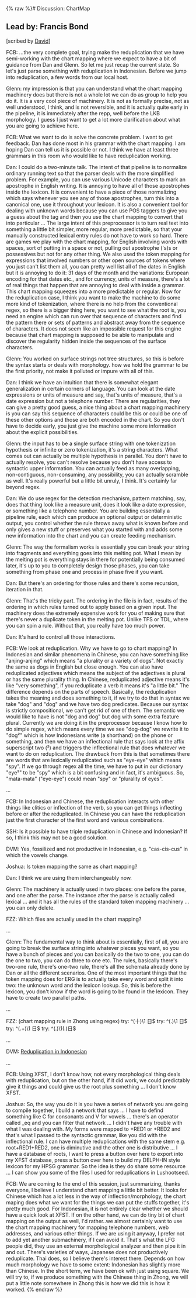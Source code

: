 {% raw %}# Discussion: ChartMap

## Lead by: Francis Bond

\[scribed by [David](../DavidMoeljadi)\]

FCB: ...the very complete goal, trying make the reduplication that we
have semi-working with the chart mapping where we expect to have a bit
of guidance from Dan and Glenn. So let me just recap the current state.
So let's just parse something with reduplication in Indonesian. Before
we jump into reduplication, a few words from our local host.

Glenn: my impression is that you can understand what the chart mapping
machinery does but there is not a whole lot we can do as group to help
you do it. It is a very cool piece of machinery. It is not as formally
precise, not as well understood, I think, and is not reversible, and it
is actually quite early in the pipeline, it is immediately after the
repp, well before the LKB morphology. I guess I just want to get a lot
more clarification about what you are going to achieve here.

FCB: What we want to do is solve the concrete problem. I want to get
feedback. Dan has done most in his grammar with the chart mapping. I am
hoping Dan can tell us it is possible or not. I think we have at least
three grammars in this room who would like to have reduplication
working.

Dan: I could do a two-minute talk. The intent of that pipeline is to
normalize ordinary running text so that the parser deals with the more
simplified problem. For example, you can use various Unicode characters
to mark an apostrophe in English writing. It is annoying to have all of
those apostrophes inside the lexicon. It is convenient to have a piece
of those normalizing which says whenever you see any of those
apostrophes, turn this into a canonical one, use it throughout your
lexicon. It is also a convenient tool for dealing with unknown words
because you can use POS taggers to give you a guess about the tag and
then you use the chart mapping to convert that into particular ... The
large intent of this preprocessor is to turn real text into something a
little bit simpler, more regular, more predictable, so that your
manually constructed lexical entry rules do not have to work so hard.
There are games we play with the chart mapping, for English involving
words with spaces, sort of putting in a space or not, pulling out
apostrophe ('s)s or possessives but not for any other thing. We also
used the token mapping for expressions that involved numbers or other
open sources of tokens where you just can't list them all, you can
pretty well list all of the dates in English but it is annoying to do
it: 31 days of the month and the variations: European encoding for that
dates etc., and for currency, units of measure, there's a lot of real
things that happen that are annoying to deal with inside a grammar. This
chart mapping squeezes into a more predictable or regular. Now for the
reduplication case, I think you want to make the machine to do some more
kind of tokenization, where there is no help from the conventional
regex, so there is a bigger thing here, you want to see what the root
is, you need an engine which can run over that sequence of characters
and find the pattern there or sets of patterns and abstract away from
the sequence of characters. It does not seem like an impossible request
for this engine because that chart mapping is supposed to be able to
manipulate and discover the regularity hidden inside the sequences of
the surface characters.

Glenn: You worked on surface strings not tree structures, so this is
before the syntax starts or deals with morphology. how we hold the
grammar to be the first priority, not make it polluted or impure with
all of this.

Dan: I think we have an intuition that there is somewhat elegant
generalization in certain corners of language. You can look at the date
expressions or units of measure and say, that's units of measure, that's
a date expression but not a telephone number. There are regularities,
they can give a pretty good guess, a nice thing about a chart mapping
machinery is you can say this sequence of characters could be this or
could be one of these other options and those are both encoded in the
chart. So you don't have to decide early, you just give the machine some
more information about the explicit possibilities.

Glenn: the input has to be a single surface string with one tokenization
hypothesis or infinite or zero tokenization, it's a string characters.
What comes out can actually be multiple hypothesis in parallel. You
don't have to actually resolve, you can't resolve because you don't have
access to syntactic upper information. You can actually feed as many
overlapping, non-contiguous, non-consuming, any possibility, you can
actually scramble as well. It's really powerful but a little bit unruly,
I think. It's certainly far beyond regex.

Dan: We do use regex for the detection mechanism, pattern matching, say,
does that thing look like a measure unit, does it look like a date
expression, or something like a telephone number. You are building
essentially a pipeline rule, each which can produce an optional output
or deterministic output, you control whether the rule throws away what
is known before and only gives a new stuff or preserves what you started
with and adds some new information into the chart and you can create
feeding mechanism.

Glenn: The way the formalism works is essentially you can break your
string into fragments and everything goes into this melting pot. What I
mean by the melting pot is everything stays in there for potentially
being consumed later, it's up to you to completely design those phases,
you can take something from phase one and process in phase five if you
want.

Dan: But there's an ordering for those rules and there's some recursion,
iteration in that.

Glenn: That's the tricky part. The ordering in the file is in fact,
results of the ordering in which rules turned out to apply based on a
given input. The machinery does the extremely expensive work for you of
making sure that there's never a duplicate token in the melting pot.
Unlike TFS or TDL, where you can spin a rule. Without that, you really
have too much power.

Dan: It's hard to control all those interactions.

FCB: We look at reduplication. Why we have to go to chart mapping? In
Indonesian and similar phenomena in Chinese, you can have something like
"anjing-anjing" which means "a plurality or a variety of dogs". Not
exactly the same as dogs in English but close enough. You can also have
reduplicated adjectives which means the subject of the adjectives is
plural or has the same plurality thing. In Chinese, reduplicated
adjective means it's like "very something", if you reduplicate a verb it
means it's "a little bit." The difference depends on the parts of
speech. Basically, the reduplication takes the meaning and does
something to it, if we try to do that in syntax we take "dog" and "dog"
and we have two dog predicates. Because our syntax is strictly
compositional, we can't get rid of one of them. The semantic we would
like to have is not "dog and dog" but dog with some extra feature
plural. Currently we are doing it in the preprocessor because I know how
to do simple regex, which means every time we see "dog-dog" we rewrite
it to "dog²" which is how Indonesians write (a shorthand) on the phone
or something, and then we have an inflectional rule that says look at
the affix superscript two (²) and triggers the inflectional rule that
does whatever we want to do on reduplication. The drawback from this is
that sometimes there are words that are lexically reduplicated such as
"eye-eye" which means "spy". If we go through regex all the time, we
have to put in our dictionary "eye²" to be "spy" which is a bit
confusing and in fact, it's ambiguous. So, "mata-mata" ("eye-eye") could
mean "spy" or "plurality of eyes".

...

FCB: In Indonesian and Chinese, the reduplication interacts with other
things like clitics or inflection of the verb, so you can get things
inflecting before or after the reduplicated. In Chinese you can have the
reduplication just the first character of the first word and various
combinations.

SSH: Is it possible to have triple reduplication in Chinese and
Indonesian? If so, I think this may not be a good solution.

DVM: Yes, fossilized and not productive in Indonesian, e.g.
"cas-cis-cus" in which the vowels change.

Joshua: Is token mapping the same as chart mapping?

Dan: I think we are using them interchangeably now.

Glenn: The machinery is actually used in two places: one before the
parse, and one after the parse. The instance after the parse is actually
called lexical ... and it has all the rules of the standard token
mapping machinery ... you can only delete.

FZZ: Which files are actually used in the chart mapping?

...

Glenn: The fundamental way to think about is essentially, first of all,
you are going to break the surface string into whatever pieces you want,
so you have a bunch of pieces and you can basically do the two to one,
you can do the one to two, you can do three to one etc. The rules,
basically there's two-one rule, there's one-two rule, there's all the
schemata already done by Dan or all the different scenarios. One of the
most important things that the token mapping does for ERG is to actually
take every word and split it into two: the unknown word and the lexicon
lookup. So, this is before the lexicon, you don't know if the word is
going to be found in the lexicon. They have to create two parallel
paths.

...

FZZ: (chart mapping rule in Zhong using regex) try: ^(十)\\1 日$ try:
^(.)\\1 日$ try: ^(.+)\\1 日$ try: ^(.)\\1(.)日$

...

DVM: [Reduplication in Indonesian](https://blog.inductorsoftware.com/docsproto/grammars/LADIndonesianMorphology)

...

FCB: Using XFST, I don't know how, not every morphological thing deals
with reduplication, but on the other hand, if it did work, we could
predictably give it things and could give us the root plus something ...
I don't know XFST.

Joshua: So, the way you do it is you have a series of network you are
going to compile together, I build a network that says ... I have to
defind something like C for consonants and V for vowels ... there's an
operator called \_eq and you can filter that network ... I didn't have
any trouble with what I was dealing with. My forms were mapped to +RED1
or +RED2 and that's what I passed to the syntactic grammar, like you did
with the inflectional rule. I can have multiple reduplications with the
same stem e.g. root+RED1+RED2, one is diminutive and the other one is
distributive ... I have a database of roots, I want to press a button
over here to export into my XFST database, press a button over here to
build my DELPH-IN style lexicon for my HPSG grammar. So the idea is they
do share some resource ... I can show you some of the files I used for
reduplications in Lushootseed.

FCB: We are coming to the end of this session, just summarizing, thanks
everyone, I believe I understand chart mapping a little bit better. It
looks for Chinese which has a lot less in the way of
inflection/morphology, the chart maping does what we want for the things
we can put the stuffs together, it's pretty much good. For Indonesian,
it is not entirely clear whether we should have a quick look at XFST. If
on the other hand, we can do tiny bit of chart mapping on the output as
well, I'd rather..we almost certainly want to use the chart mapping
machinery for mapping telephone numbers, web addresses, and various
other things. If we are using it anyway, I prefer not to add yet another
submachinery, if I can avoid it. That's what the LFG people did, they
use an external morphological analyzer and then pipe it in and out.
There's varieties of ways, Japanese does not productively reduplicate.
Thai does, so I believe there's interest there. Depends on how much
morphology we have to some extent: Indonesian has slightly more than
Chinese. In the short term, we have been ok with just using square. We
will try to, if we produce something with the Chinese thing in Zhong, we
will put a little note somewhere in Zhong this is how we did this is how
it worked.
<update date omitted for speed>{% endraw %}